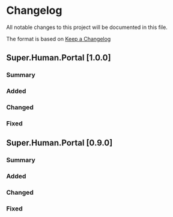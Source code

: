 # Changelog
All notable changes to this project will be documented in this file.

The format is based on [Keep a Changelog](http://keepachangelog.com/en/1.0.0/) 


## Super.Human.Portal [1.0.0]

### Summary

### Added

### Changed

### Fixed

## Super.Human.Portal [0.9.0]

### Summary

### Added

### Changed

### Fixed